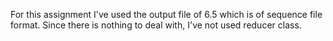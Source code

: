 For this assignment I've used the output file of 6.5 which is of sequence file format.
Since there is nothing to deal with, I've not used reducer class.
